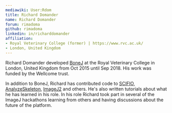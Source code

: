 ```yaml
---
mediawiki: User:Rdom
title: Richard Domander
name: Richard Domander
forum: rimadoma
github: rimadoma
linkedin: in/richarddomander
affiliation: 
- Royal Veterinary College (former) | https://www.rvc.ac.uk/
- London, United Kingdom
---
```


Richard Domander developed [BoneJ](/plugins/bonej) at the Royal Veterinary
College in London, United Kingdom from Oct 2015 until Sep 2018. His work was
funded by the Wellcome trust.

In addition to BoneJ, Richard has contributed code to [SCIFIO](/libs/scifio),
[AnalyzeSkeleton](/plugins/analyze-skeleton), [ImageJ2](/software/imagej2) and
others. He's also written tutorials about what he has learned in his role.
In his role Richard took part in several of the ImageJ hackathons learning from
others and having discussions about the future of the platform.
